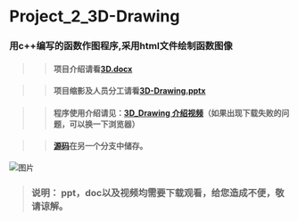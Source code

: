# Project_2_3D-Drawing
### 用c++编写的函数作图程序,采用html文件绘制函数图像   
  
  
>> #### 项目介绍请看[3D.docx](https://github.com/Tommy307/Pro2_3D_Drawing/blob/master/3D.docx)

>> #### 项目缩影及人员分工请看[3D-Drawing.pptx](https://github.com/Tommy307/Pro2_3D_Drawing/blob/master/函数作图程序介绍.pptx)

>> #### 程序使用介绍请见：[3D_Drawing 介绍视频](https://github.com/Tommy307/Pro2_3D_Drawing/blob/master/3D_Drawing%20介绍视频.mp4)（如果出现下载失败的问题，可以换一下浏览器）

>>#### [源码](https://github.com/Tommy307/Pro2_3D_Drawing/blob/zlsteven-patch-1/3D-Drawing源码)在另一个分支中储存。   

![图片](https://raw.githubusercontent.com/Tommy307/Pro2_3D_Drawing/master/%E5%B1%8F%E5%B9%95%E6%88%AA%E5%9B%BE(165).png "完成的函数图像示例")

>### **说明：** ppt，doc以及视频均需要下载观看，给您造成不便，敬请谅解。
